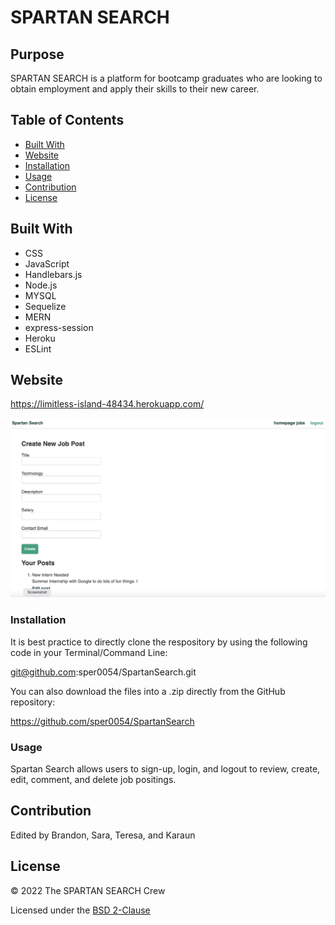 # SPARTAN SEARCH

## Purpose

SPARTAN SEARCH is a platform for bootcamp graduates who are looking to obtain employment and apply their skills to their new career. 

## Table of Contents
- [Built With](#built-with)
- [Website](#website)
- [Installation](#installation)
- [Usage](#usage)
- [Contribution](#contribution)
- [License](#license)

## Built With

* CSS
* JavaScript
* Handlebars.js
* Node.js
* MYSQL
* Sequelize
* MERN
* express-session
* Heroku
* ESLint

## Website

https://limitless-island-48434.herokuapp.com/

![Spartan Search screen shot](https://github.com/sper0054/SpartanSearch/blob/main/screenshot.png)

### Installation

It is best practice to directly clone the respository by using the following code in your Terminal/Command Line:

 git@github.com:sper0054/SpartanSearch.git

You can also download the files into a .zip directly from the GitHub repository: 

https://github.com/sper0054/SpartanSearch

### Usage
Spartan Search allows users to sign-up, login, and logout to review, create, edit, comment, and delete job positings.

## Contribution
Edited by Brandon, Sara, Teresa, and Karaun

## License

&copy; 2022 The SPARTAN SEARCH Crew

Licensed under the [BSD 2-Clause](LICENSE.txt)
